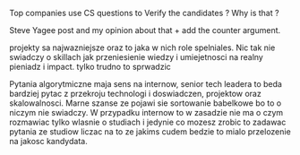 Top companies use CS questions to Verify the candidates ? Why is that ?

Steve Yagee post and my opinion about that + add the counter argument.

projekty sa najwazniejsze oraz to jaka w nich role spelniales. Nic tak nie swiadczy o skillach jak przeniesienie wiedzy i umiejetnosci na realny pieniadz i impact. tylko trudno to sprwadzic 


Pytania algorytmiczne maja sens na internow, senior tech leadera to beda bardziej pytac z przekroju technologi i doswiadczen, projektow oraz skalowalnosci. Marne szanse ze pojawi sie sortowanie babelkowe bo to o niczym nie swiadczy. W przypadku internow to w zasadzie nie ma o czym rozmawiac tylko wlasnie o studiach i jedynie co mozesz zrobic to zadawac pytania ze studiow liczac na to ze jakims cudem bedzie to mialo przelozenie na jakosc kandydata.
